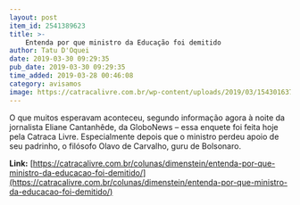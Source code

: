 ```yaml
---
layout: post
item_id: 2541389623
title: >-
    Entenda por que ministro da Educação foi demitido
author: Tatu D'Oquei
date: 2019-03-30 09:29:35
pub_date: 2019-03-30 09:29:35
time_added: 2019-03-28 00:46:08
category: avisamos
image: https://catracalivre.com.br/wp-content/uploads/2019/03/1543016372-088607-1543016607-noticia-normal.jpg
---
```


O que muitos esperavam aconteceu, segundo informação agora à noite da jornalista Eliane Cantanhêde, da GloboNews – essa enquete foi feita hoje pela Catraca Livre. Especialmente depois que o ministro perdeu apoio de seu padrinho, o filósofo Olavo de Carvalho, guru de Bolsonaro.

**Link:** [https://catracalivre.com.br/colunas/dimenstein/entenda-por-que-ministro-da-educacao-foi-demitido/](https://catracalivre.com.br/colunas/dimenstein/entenda-por-que-ministro-da-educacao-foi-demitido/)

